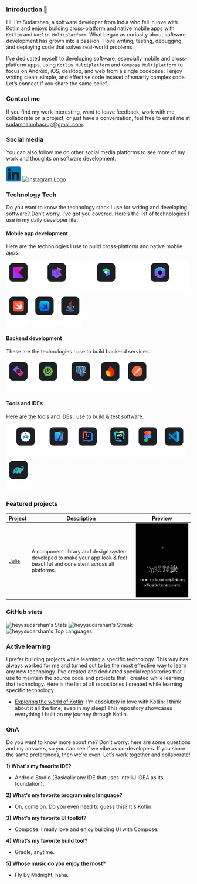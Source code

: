 ### Introduction 👋

Hi! I’m Sudarshan, a software developer from India who fell in love with Kotlin and enjoys building cross-platform and
native mobile apps with `Kotlin` and `Kotlin Multiplatform`. What began as curiosity about software development has
grown into a passion. I love writing, testing, debugging, and deploying code that solves real-world problems.

I’ve dedicated myself to developing software, especially mobile and cross-platform apps, using `Kotlin Multiplatform`
and `Compose Multiplatform` to focus on Android, iOS, desktop, and web from a single codebase. I enjoy writing clean,
simple, and effective code instead of smartly complex code. Let’s connect if you share the same belief.

### Contact me

If you find my work interesting, want to leave feedback, work with me, collaborate on a project, or just have a
conversation, feel free to email me at [sudarshanmhasrup@gmail.com](mailto://sudarshanmhasrup@gmail.com).

### Social media

You can also follow me on other social media platforms to see more of my work and thoughts on software development.

<a href="https://www.linkedin.com/in/sudarshanmhasrup" target="_blank">
    <picture>
        <source media="(prefers-color-scheme: dark)" srcset="https://github.com/heyysudarshan/heyysudarshan/blob/main/assets/linkedin-logo-dark.svg" />
        <source media="(prefers-color-scheme: light)" srcset="https://github.com/heyysudarshan/heyysudarshan/blob/main/assets/linkedin-logo-light.svg" />
        <img alt="LinkedIn Logo" height="40" src="https://github.com/heyysudarshan/heyysudarshan/blob/main/assets/linkedin-logo-dark.svg" />
    </picture>
</a>

<a href="https://www.instagram.com/sudarshanmhasrup/" target="_blank">
    <img alt="Instagram Logo" height="40" src="https://github.com/heyysudarshan/heyysudarshan/blob/main/assets/instagram-logo-dark.svg" />
</a>

### Technology Tech

Do you want to know the technology stack I use for writing and developing software? Don’t worry, I’ve got you covered.
Here’s the list of technologies I use in my daily developer life.

#### Mobile app development

Here are the technologies I use to build cross-platform and native mobile apps.

<!--suppress ALL -->
<picture>
    <source media="(prefers-color-scheme: dark)" srcset="https://github.com/heyysudarshan/heyysudarshan/blob/main/assets/kotlin-logo-dark.svg" />
    <source media="(prefers-color-scheme: light)" srcset="https://github.com/heyysudarshan/heyysudarshan/blob/main/assets/kotlin-logo-light.svg" />
    <img alt="Kotlin Logo" height="88" src="https://github.com/heyysudarshan/heyysudarshan/blob/main/assets/kotlin-logo-dark.svg" />
</picture>

<picture>
    <source media="(prefers-color-scheme: dark)" srcset="https://github.com/heyysudarshan/heyysudarshan/blob/main/assets/kotlin-multiplatform-logo-dark.svg" />
    <source media="(prefers-color-scheme: light)" srcset="https://github.com/heyysudarshan/heyysudarshan/blob/main/assets/kotlin-multiplatform-logo-light.svg" />
    <img alt="Kotlin Multiplatform Logo" height="88" src="https://github.com/heyysudarshan/heyysudarshan/blob/main/assets/kotlin-multiplatform-logo-dark.svg" />
</picture>

<picture>
    <source media="(prefers-color-scheme: dark)" srcset="https://github.com/heyysudarshan/heyysudarshan/blob/main/assets/jetpack-compose-logo-dark.svg" />
    <source media="(prefers-color-scheme: light)" srcset="https://github.com/heyysudarshan/heyysudarshan/blob/main/assets/jetpack-compose-logo-light.svg" />
    <img alt="Jetpack Compose Logo" height="88" src="https://github.com/heyysudarshan/heyysudarshan/blob/main/assets/jetpack-compose-logo-dark.svg" />
</picture>

<picture>
    <source media="(prefers-color-scheme: dark)" srcset="https://github.com/heyysudarshan/heyysudarshan/blob/main/assets/compose-multiplatform-logo_dark.svg" />
    <source media="(prefers-color-scheme: light)" srcset="https://github.com/heyysudarshan/heyysudarshan/blob/main/assets/compose-multiplatform-logo_light.svg" />
    <img alt="Compose Multiplatform Logo" height="88" src="https://github.com/heyysudarshan/heyysudarshan/blob/main/assets/compose-multiplatform-logo_dark.svg" />
</picture>

<picture>
    <source media="(prefers-color-scheme: dark)" srcset="https://github.com/heyysudarshan/heyysudarshan/blob/main/assets/swift-logo-dark.svg" />
    <source media="(prefers-color-scheme: light)" srcset="https://github.com/heyysudarshan/heyysudarshan/blob/main/assets/swift-logo-light.svg" />
    <img alt="Swift Logo" height="88" src="https://github.com/heyysudarshan/heyysudarshan/blob/main/assets/swift-logo-dark.svg" />
</picture>

<picture>
    <source media="(prefers-color-scheme: dark)" srcset="https://github.com/heyysudarshan/heyysudarshan/blob/main/assets/swift-ui-logo-dark.svg" />
    <source media="(prefers-color-scheme: light)" srcset="https://github.com/heyysudarshan/heyysudarshan/blob/main/assets/swift-ui-logo-light.svg" />
    <img alt="Swift UI Logo" height="88" src="https://github.com/heyysudarshan/heyysudarshan/blob/main/assets/swift-ui-logo-dark.svg" />
</picture>

<picture>
    <source media="(prefers-color-scheme: dark)" srcset="https://github.com/heyysudarshan/heyysudarshan/blob/main/assets/java-logo-dark.svg" />
    <source media="(prefers-color-scheme: light)" srcset="https://github.com/heyysudarshan/heyysudarshan/blob/main/assets/java-logo-light.svg" />
    <img alt="Java Logo" height="88" src="https://github.com/heyysudarshan/heyysudarshan/blob/main/assets/java-logo-dark.svg" />
</picture>

#### Backend development

These are the technologies I use to build backend services.

<picture>
    <source media="(prefers-color-scheme: dark)" srcset="https://github.com/heyysudarshan/heyysudarshan/blob/main/assets/ktor-logo-dark.svg" />
    <source media="(prefers-color-scheme: light)" srcset="https://github.com/heyysudarshan/heyysudarshan/blob/main/assets/ktor-logo-light.svg" />
    <img alt="Ktor Logo" height="88" src="https://github.com/heyysudarshan/heyysudarshan/blob/main/assets/ktor-logo-dark.svg" />
</picture>

<picture>
    <source media="(prefers-color-scheme: dark)" srcset="https://github.com/heyysudarshan/heyysudarshan/blob/main/assets/spring-boot-logo-dark.svg" />
    <source media="(prefers-color-scheme: light)" srcset="https://github.com/heyysudarshan/heyysudarshan/blob/main/assets/spring-boot-logo-light.svg" />
    <img alt="Spring Boot Logo" height="88" src="https://github.com/heyysudarshan/heyysudarshan/blob/main/assets/spring-boot-logo-dark.svg" />
</picture>

<picture>
    <source media="(prefers-color-scheme: dark)" srcset="https://github.com/heyysudarshan/heyysudarshan/blob/main/assets/postgresql-logo-dark.svg" />
    <source media="(prefers-color-scheme: light)" srcset="https://github.com/heyysudarshan/heyysudarshan/blob/main/assets/postgresql-logo-light.svg" />
    <img alt="PostgreSQL Logo" height="88" src="https://github.com/heyysudarshan/heyysudarshan/blob/main/assets/postgresql-logo-dark.svg" />
</picture>

<picture>
    <source media="(prefers-color-scheme: dark)" srcset="https://github.com/heyysudarshan/heyysudarshan/blob/main/assets/firebase-logo-dark.svg" />
    <source media="(prefers-color-scheme: light)" srcset="https://github.com/heyysudarshan/heyysudarshan/blob/main/assets/firebase-logo-light.svg" />
    <img alt="Firebase Logo" height="88" src="https://github.com/heyysudarshan/heyysudarshan/blob/main/assets/firebase-logo-dark.svg" />
</picture>

<picture>
    <source media="(prefers-color-scheme: dark)" srcset="https://github.com/heyysudarshan/heyysudarshan/blob/main/assets/postman-logo-dark.svg" />
    <source media="(prefers-color-scheme: light)" srcset="https://github.com/heyysudarshan/heyysudarshan/blob/main/assets/postman-logo-light.svg" />
    <img alt="Postman Logo" height="88" src="https://github.com/heyysudarshan/heyysudarshan/blob/main/assets/postman-logo-dark.svg" />
</picture>

#### Tools and IDEs

Here are the tools and IDEs I use to build & test software.

<picture>
    <source media="(prefers-color-scheme: dark)" srcset="https://github.com/heyysudarshan/heyysudarshan/blob/main/assets/android-studio-logo-dark.svg" />
    <source media="(prefers-color-scheme: light)" srcset="https://github.com/heyysudarshan/heyysudarshan/blob/main/assets/android-studio-logo-light.svg" />
    <img alt="Android Studio Logo" height="88" src="https://github.com/heyysudarshan/heyysudarshan/blob/main/assets/android-studio-logo-dark.svg">
</picture>

<picture>
    <source media="(prefers-color-scheme: dark)" srcset="https://github.com/heyysudarshan/heyysudarshan/blob/main/assets/xcode-logo-dark.svg" />
    <source media="(prefers-color-scheme: light)" srcset="https://github.com/heyysudarshan/heyysudarshan/blob/main/assets/xcode-logo-light.svg" />
    <img alt="Xcode Logo" height="88" src="https://github.com/heyysudarshan/heyysudarshan/blob/main/assets/xcode-logo-dark.svg">
</picture>

<picture>
    <source media="(prefers-color-scheme: dark)" srcset="https://github.com/heyysudarshan/heyysudarshan/blob/main/assets/intellij-idea-logo-dark.svg" />
    <source media="(prefers-color-scheme: light)" srcset="https://github.com/heyysudarshan/heyysudarshan/blob/main/assets/intellij-idea-logo-light.svg" />
    <img alt="IntelliJ IDEA Logo" height="88" src="https://github.com/heyysudarshan/heyysudarshan/blob/main/assets/intellij-idea-logo-dark.svg">
</picture>

<picture>
    <source media="(prefers-color-scheme: dark)" srcset="https://github.com/heyysudarshan/heyysudarshan/blob/main/assets/webstorm-logo-dark.svg" />
    <source media="(prefers-color-scheme: light)" srcset="https://github.com/heyysudarshan/heyysudarshan/blob/main/assets/webstorm-logo-light.svg" />
    <img alt="WebStorm Logo" height="88" src="https://github.com/heyysudarshan/heyysudarshan/blob/main/assets/webstorm-logo-dark.svg">
</picture>

<picture>
    <source media="(prefers-color-scheme: dark)" srcset="https://github.com/heyysudarshan/heyysudarshan/blob/main/assets/figma-logo-dark.svg" />
    <source media="(prefers-color-scheme: light)" srcset="https://github.com/heyysudarshan/heyysudarshan/blob/main/assets/figma-logo-light.svg" />
    <img alt="Figma Logo" height="88" src="https://github.com/heyysudarshan/heyysudarshan/blob/main/assets/figma-logo-dark.svg">
</picture>

<picture>
    <source media="(prefers-color-scheme: dark)" srcset="https://github.com/heyysudarshan/heyysudarshan/blob/main/assets/vscode-logo-dark.svg" />
    <source media="(prefers-color-scheme: light)" srcset="https://github.com/heyysudarshan/heyysudarshan/blob/main/assets/vscode-logo-light.svg" />
    <img alt="VS Code Logo" height="88" src="https://github.com/heyysudarshan/heyysudarshan/blob/main/assets/vscode-logo-dark.svg">
</picture>

<picture>
    <source media="(prefers-color-scheme: dark)" srcset="https://github.com/heyysudarshan/heyysudarshan/blob/main/assets/gradle-logo-dark.svg" />
    <source media="(prefers-color-scheme: light)" srcset="https://github.com/heyysudarshan/heyysudarshan/blob/main/assets/gradle-logo-light.svg" />
    <img alt="Gradle Logo" height="88" src="https://github.com/heyysudarshan/heyysudarshan/blob/main/assets/gradle-logo-dark.svg">
</picture>

### Featured projects

| Project                                         | Description                                                                                                                 | Preview                                                                                                                  |
|-------------------------------------------------|-----------------------------------------------------------------------------------------------------------------------------|--------------------------------------------------------------------------------------------------------------------------|
| [Julie](https://github.com/heyysudarshan/julie) | A component library and design system developed to make your app look & feel beautiful and consistent across all platforms. | <img src="https://github.com/heyysudarshan/heyysudarshan/blob/main/assets/julie-repo-preview-dark.svg" height="200px" /> |

### GitHub stats

![heyysudarshan's Stats](https://github-readme-stats.vercel.app/api?username=heyysudarshan&theme=tokyonight&show_icons=true&hide_border=true&count_private=true)
![heyysudarshan's Streak](https://github-readme-streak-stats.herokuapp.com/?user=heyysudarshan&theme=tokyonight&hide_border=true)
![heyysudarshan's Top Languages](https://github-readme-stats.vercel.app/api/top-langs/?username=heyysudarshan&theme=tokyonight&show_icons=true&hide_border=true&layout=compact)

### Active learning

I prefer building projects while learning a specific technology. This way has always worked for me and turned out to be
the most effective way to learn any new technology. I've created and dedicated special repositories that I use to
maintain the source code and projects that I created while learning that technology. Here is the list of all
repositories I created while learning specific technology.

- [Exploring the world of Kotlin](https://github.com/heyysudarshan/exploring-the-world-of-kotlin): I'm absolutely in
  love with Kotlin: I think about it all the time, even in my sleep! This repository showcases everything I built on my
  journey through Kotlin.

### QnA

Do you want to know more about me? Don't worry: here are some questions and my answers, so you can see if we vibe as
co-developers. If you share the same preferences, then we’re even. Let’s work together and collaborate!

**1) What's my favorite IDE?**

- Android Studio (Basically any IDE that uses IntelliJ IDEA as its foundation).

**2) What's my favorite programming language?**

- Oh, come on. Do you even need to guess this? It's Kotlin.

**3) What's my favorite UI toolkit?**

- Compose. I really love and enjoy building UI with Compose.

**4) What's my favorite build tool?**

- Gradle, anytime.

**5) Whose music do you enjoy the most?**

- Fly By Midnight, haha.